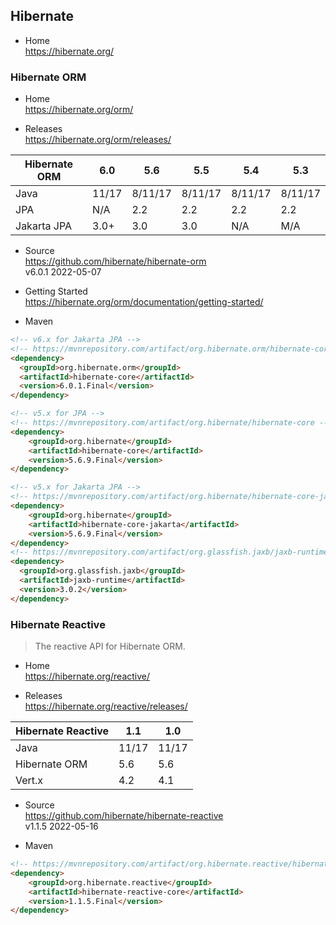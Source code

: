 
## Hibernate

- Home  
  https://hibernate.org/

### Hibernate ORM

- Home  
  https://hibernate.org/orm/

- Releases  
  https://hibernate.org/orm/releases/

| Hibernate ORM | 6.0   | 5.6     | 5.5     | 5.4     | 5.3     |
|---------------|-------|---------|---------|---------|---------|
| Java          | 11/17 | 8/11/17 | 8/11/17 | 8/11/17 | 8/11/17 |
| JPA           | N/A   | 2.2     | 2.2     | 2.2     | 2.2     |
| Jakarta JPA   | 3.0+  | 3.0     | 3.0     | N/A     | M/A     |

- Source  
  https://github.com/hibernate/hibernate-orm  
  v6.0.1 2022-05-07

- Getting Started  
  https://hibernate.org/orm/documentation/getting-started/

- Maven
```html
<!-- v6.x for Jakarta JPA -->
<!-- https://mvnrepository.com/artifact/org.hibernate.orm/hibernate-core -->
<dependency>
  <groupId>org.hibernate.orm</groupId>
  <artifactId>hibernate-core</artifactId>
  <version>6.0.1.Final</version>
</dependency>

<!-- v5.x for JPA -->
<!-- https://mvnrepository.com/artifact/org.hibernate/hibernate-core -->
<dependency>
    <groupId>org.hibernate</groupId>
    <artifactId>hibernate-core</artifactId>
    <version>5.6.9.Final</version>
</dependency>

<!-- v5.x for Jakarta JPA -->
<!-- https://mvnrepository.com/artifact/org.hibernate/hibernate-core-jakarta -->
<dependency>
    <groupId>org.hibernate</groupId>
    <artifactId>hibernate-core-jakarta</artifactId>
    <version>5.6.9.Final</version>
</dependency>
<!-- https://mvnrepository.com/artifact/org.glassfish.jaxb/jaxb-runtime -->
<dependency>
  <groupId>org.glassfish.jaxb</groupId>
  <artifactId>jaxb-runtime</artifactId>
  <version>3.0.2</version>
</dependency>
```


### Hibernate Reactive
> The reactive API for Hibernate ORM.

- Home  
  https://hibernate.org/reactive/

- Releases  
  https://hibernate.org/reactive/releases/

| Hibernate Reactive | 1.1   | 1.0   |
|--------------------|-------|-------|
| Java               | 11/17 | 11/17 |
| Hibernate ORM      | 5.6   | 5.6   |
| Vert.x             | 4.2   | 4.1   |

- Source  
  https://github.com/hibernate/hibernate-reactive  
  v1.1.5 2022-05-16

- Maven
```html
<!-- https://mvnrepository.com/artifact/org.hibernate.reactive/hibernate-reactive-core -->
<dependency>
    <groupId>org.hibernate.reactive</groupId>
    <artifactId>hibernate-reactive-core</artifactId>
    <version>1.1.5.Final</version>
</dependency>
```
